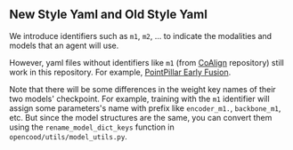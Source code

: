 ## New Style Yaml and Old Style Yaml

We introduce identifiers such as `m1`, `m2`, ... to indicate the modalities and models that an agent will use.

However, yaml files without identifiers like `m1` (from [CoAlign](https://github.com/yifanlu0227/CoAlign) repository)
still work in this repository. For
example, [PointPillar Early Fusion](https://github.com/yifanlu0227/CoAlign/blob/main/opencood/hypes_yaml/opv2v/lidar_only_with_noise/pointpillar_early.yaml).

Note that there will be some differences in the weight key names of their two models' checkpoint. For example, training
with the `m1` identifier will assign some parameters's name with prefix like `encoder_m1.`, `backbone_m1`, etc. But
since the model structures are the same, you can convert them using the `rename_model_dict_keys` function in
`opencood/utils/model_utils.py`.

